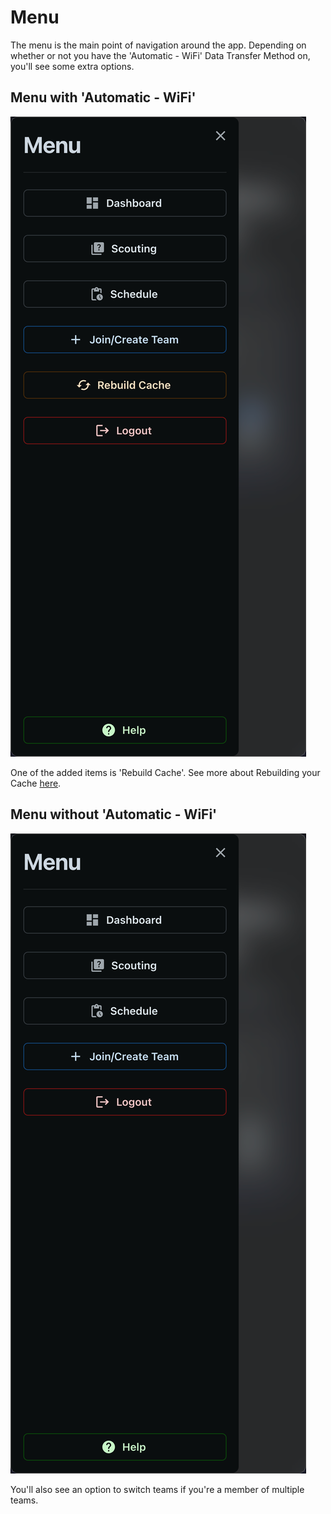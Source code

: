 # Menu

The menu is the main point of navigation around the app. Depending on whether or not you have the 'Automatic - WiFi' Data Transfer Method on, you'll see some extra options.

## Menu with 'Automatic - WiFi'

![](../.gitbook/assets/user-menu-online)

One of the added items is 'Rebuild Cache'. See more about Rebuilding your Cache [here](../technical/caching.md#rebuilding-cache).

## Menu without 'Automatic - WiFi'

![](../.gitbook/assets/user-menu-offline)

You'll also see an option to switch teams if you're a member of multiple teams.

